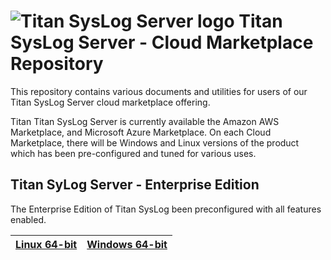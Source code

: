# <img src="https://srtcdnstorage.blob.core.windows.net/software/nextgen/slserver/titansyslog48.png" alt="Titan SysLog Server logo"> Titan SysLog Server - Cloud Marketplace Repository </img>

This repository contains various documents and utilities for users of our Titan SysLog Server cloud marketplace offering.

Titan Titan SysLog Server is currently available the Amazon AWS Marketplace, and Microsoft Azure Marketplace. On
each Cloud Marketplace, there will be Windows and Linux versions of the product which has been pre-configured
and tuned for various uses.

## Titan SyLog Server - Enterprise Edition

The Enterprise Edition of Titan SysLog been preconfigured with all features enabled.

| [Linux 64-bit](https://github.com/southrivertech/titansyslog.pub/blob/main/cloud-marketplace/linux-x64/gettingstarted.md) | [Windows 64-bit](https://github.com/southrivertech/titansyslog.pub/blob/main/cloud-marketplace/win-x64/gettingstarted.md) |
| ------------------------------------------------------------------------------------------------- | ------------------------------------------------------------------------------------------------- |

